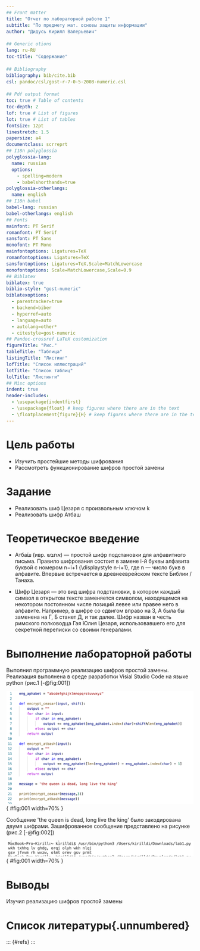 ```yaml
---
## Front matter
title: "Отчет по лабораторной работе 1"
subtitle: "По предмету мат. основы защиты информации"
author: "Дидусь Кирилл Валерьевич"

## Generic otions
lang: ru-RU
toc-title: "Содержание"

## Bibliography
bibliography: bib/cite.bib
csl: pandoc/csl/gost-r-7-0-5-2008-numeric.csl

## Pdf output format
toc: true # Table of contents
toc-depth: 2
lof: true # List of figures
lot: true # List of tables
fontsize: 12pt
linestretch: 1.5
papersize: a4
documentclass: scrreprt
## I18n polyglossia
polyglossia-lang:
  name: russian
  options:
	- spelling=modern
	- babelshorthands=true
polyglossia-otherlangs:
  name: english
## I18n babel
babel-lang: russian
babel-otherlangs: english
## Fonts
mainfont: PT Serif
romanfont: PT Serif
sansfont: PT Sans
monofont: PT Mono
mainfontoptions: Ligatures=TeX
romanfontoptions: Ligatures=TeX
sansfontoptions: Ligatures=TeX,Scale=MatchLowercase
monofontoptions: Scale=MatchLowercase,Scale=0.9
## Biblatex
biblatex: true
biblio-style: "gost-numeric"
biblatexoptions:
  - parentracker=true
  - backend=biber
  - hyperref=auto
  - language=auto
  - autolang=other*
  - citestyle=gost-numeric
## Pandoc-crossref LaTeX customization
figureTitle: "Рис."
tableTitle: "Таблица"
listingTitle: "Листинг"
lofTitle: "Список иллюстраций"
lotTitle: "Список таблиц"
lolTitle: "Листинги"
## Misc options
indent: true
header-includes:
  - \usepackage{indentfirst}
  - \usepackage{float} # keep figures where there are in the text
  - \floatplacement{figure}{H} # keep figures where there are in the text
---
```


# Цель работы

- Изучить простейшие методы шифрования
- Рассмотреть функционирование шифров простой замены

# Задание
- Реализовать шиф Цезаря с произвольным ключом k
- Реализовать шифр Атбаш

# Теоретическое введение
- Атба́ш (ивр. ‏אתבש‏‎) — простой шифр подстановки для алфавитного письма. Правило шифрования состоит в замене i-й буквы алфавита буквой с номером n−i+1 {\displaystyle n-i+1}, где n — число букв в алфавите. Впервые встречается в древнееврейском тексте Библии / Танаха. 

- Шифр Цезаря — это вид шифра подстановки, в котором каждый символ в открытом тексте заменяется символом, находящимся на некотором постоянном числе позиций левее или правее него в алфавите. Например, в шифре со сдвигом вправо на 3, А была бы заменена на Г, Б станет Д, и так далее. Шифр назван в честь римского полководца Гая Юлия Цезаря, использовавшего его для секретной переписки со своими генералами.

# Выполнение лабораторной работы

Выполнил программную реализацию шифров простой замены. Реализация выполнена в среде разработки Visial Studio Code на языке python (рис.1 [-@fig:001])

![Программа](image/1.png){ #fig:001 width=70% }

Сообщение 'the queen is dead, long live the king' было закодирована двумя шифрами. Зашифрованное сообщение представлено на рисунке (рис.2 [-@fig:002])

![Вывод](image/2.png){ #fig:001 width=70% }

# Выводы

Изучил реализацию шифров простой замены

# Список литературы{.unnumbered}

::: {#refs}
:::
